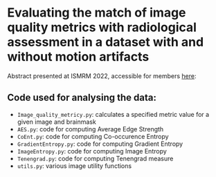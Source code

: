 # Evaluating the match of image quality metrics with radiological assessment in a dataset with and without motion artifacts

Abstract presented at ISMRM 2022, accessible for members [here](https://archive.ismrm.org/2022/2061.html): 

## Code used for analysing the data:
* `Image_quality_metricy.py`: calculates a specified metric value for a given image and brainmask  
* `AES.py`: code for computing Average Edge Strength
* `CoEnt.py`: code for computing Co-occurence Entropy
* `GradientEntropy.py`: code for computing Gradient Entropy
* `ImageEntropy.py`: code for computing Image Entropy
* `Tenengrad.py`: code for computing Tenengrad measure
* `utils.py`: various image utility functions



